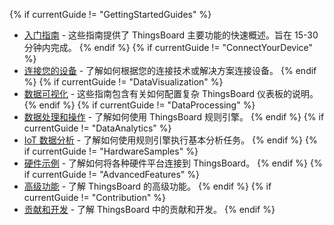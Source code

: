 {% if currentGuide != "GettingStartedGuides" %}
- [入门指南](/docs/guides/#AnchorIDGettingStartedGuides) - 这些指南提供了 ThingsBoard 主要功能的快速概述。旨在 15-30 分钟内完成。
{% endif %}
{% if currentGuide != "ConnectYourDevice" %}
- [连接您的设备](/docs/guides/#AnchorIDConnectYourDevice) - 了解如何根据您的连接技术或解决方案连接设备。
{% endif %}
{% if currentGuide != "DataVisualization" %}
- [数据可视化](/docs/guides/#AnchorIDDataVisualization) - 这些指南包含有关如何配置复杂 ThingsBoard 仪表板的说明。
{% endif %}
{% if currentGuide != "DataProcessing" %}
- [数据处理和操作](/docs/guides#AnchorIDDataProcessing) - 了解如何使用 ThingsBoard 规则引擎。
{% endif %}
{% if currentGuide != "DataAnalytics" %}
- [IoT 数据分析](/docs/guides/#AnchorIDDataAnalytics) - 了解如何使用规则引擎执行基本分析任务。
{% endif %}
{% if currentGuide != "HardwareSamples" %}
- [硬件示例](/docs/guides/#AnchorIDHardwareSamples) - 了解如何将各种硬件平台连接到 ThingsBoard。
{% endif %}
{% if currentGuide != "AdvancedFeatures" %}
- [高级功能](/docs/guides/#AnchorIDAdvancedFeatures) - 了解 ThingsBoard 的高级功能。
{% endif %}
{% if currentGuide != "Contribution" %}
- [贡献和开发](/docs/guides/#AnchorIDContribution) - 了解 ThingsBoard 中的贡献和开发。
{% endif %}

<br>